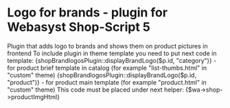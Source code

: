 # Logo for brands - plugin for Webasyst Shop-Script 5
Plugin that adds logo to brands and shows them on product pictures in frontend
To include plugin in theme template you need to put next code in template:
{shopBrandlogosPlugin::displayBrandLogo($p.id, "category")} - for product brief template in catalog (for example "list-thumbs.html" in "custom" theme)
{shopBrandlogosPlugin::displayBrandLogo($p.id, "product")} - for product main template (for example "product.html" in "custom" theme)
This code must be placed under next helper: {$wa->shop->productImgHtml}